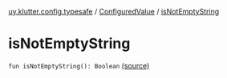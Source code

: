 [uy.klutter.config.typesafe](../index.md) / [ConfiguredValue](index.md) / [isNotEmptyString](.)


# isNotEmptyString
`fun isNotEmptyString(): Boolean` [(source)](https://github.com/kohesive/klutter/blob/master/config-typesafe-jdk6/src/main/kotlin/uy/klutter/config/typesafe/TypesafeConfig_Ext.kt#L123)


